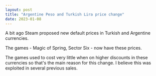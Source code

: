 ```yaml
---
layout: post
title: "Argentine Peso and Turkish Lira price change"
date: 2023-01-08
---
```


A bit ago Steam proposed new default prices in Turkish and Argentine currencies.

The games - Magic of Spring, Sector Six - now have these prices.

The games used to cost very little when on higher discounts in these currencies so that's the main reason for this change.
I believe this was exploited in several previous sales.
